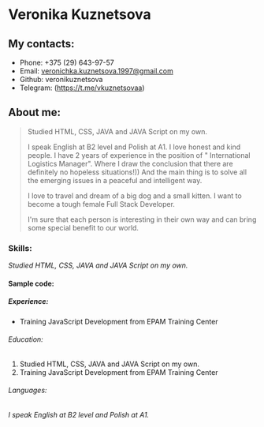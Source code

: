 # **Veronika Kuznetsova**

## My contacts:
* Phone: +375 (29) 643-97-57
* Email: veronichka.kuznetsova.1997@gmail.com
* Github: veronikuznetsova
* Telegram: (https://t.me/vkuznetsovaa) 

## About me:
> Studied HTML, CSS, JAVA and JAVA Script on my own. 
> 
> I speak English at B2 level and Polish at A1. I love honest and kind people. I have 2 years of experience in the position of " International Logistics Manager". Where I draw the conclusion that there are definitely no hopeless situations!)) And the main thing is to solve all the emerging issues in a peaceful and intelligent way.
> 
> I love to travel and dream of a big dog and a small kitten. I want to become a tough female Full Stack Developer.
> 
> I'm sure that each person is interesting in their own way and can bring some special benefit to our world.

### Skills:
*Studied HTML, CSS, JAVA and JAVA Script on my own.* 

#### Sample code:

##### Experience:
* Training JavaScript Development from EPAM Training Center

###### Education:
1. Studied HTML, CSS, JAVA and JAVA Script on my own. 
1. Training JavaScript Development from EPAM Training Center

###### Languages:
*I speak English at B2 level and Polish at A1.*
